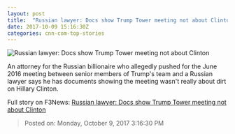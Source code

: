 ```yaml
---
layout: post
title:  "Russian lawyer: Docs show Trump Tower meeting not about Clinton"
date: 2017-10-09 15:16:30Z
categories: cnn-com-top-stories
---
```


![Russian lawyer: Docs show Trump Tower meeting not about Clinton](http://i2.cdn.cnn.com/cnnnext/dam/assets/170308211706-trump-tower-sign-super-tease.jpg)

An attorney for the Russian billionaire who allegedly pushed for the June 2016 meeting between senior members of Trump's team and a Russian lawyer says he has documents showing the meeting wasn't really about dirt on Hillary Clinton.


Full story on F3News: [Russian lawyer: Docs show Trump Tower meeting not about Clinton](http://www.f3nws.com/n/sykgAB)

> Posted on: Monday, October 9, 2017 3:16:30 PM
